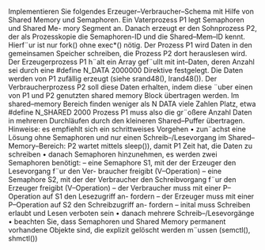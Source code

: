 Implementieren Sie folgendes Erzeuger–Verbraucher–Schema mit Hilfe von Shared
Memory und Semaphoren. Ein Vaterprozess P1 legt Semaphoren und Shared Me-
mory Segment an. Danach erzeugt er den Sohnprozess P2, der als Prozesskopie
die Semaphoren-ID und die Shared–Mem–ID kennt. Hierf¨ur ist nur fork() ohne
exec*() nötig. Der Prozess P1 wird Daten in den gemeinsamen Speicher schreiben,
die Prozess P2 dort herauslesen wird.
Der Erzeugerprozess P1 h¨alt ein Array gef¨ullt mit int–Daten, deren Anzahl sei durch
eine
#define N_DATA 2000000
Direktive festgelegt. Die Daten werden von P1 zufällig erzeugt (siehe srand48(),
lrand48()).
Der Verbraucherprozess P2 soll diese Daten erhalten, indem diese ¨uber einen von
P1 und P2 genutzten shared memory Block übertragen werden. Im shared–memory
Bereich finden weniger als N DATA viele Zahlen Platz, etwa
#define N_SHARED 2000
Prozess P1 muss also die gr¨oßere Anzahl Daten in mehreren Durchläufen durch den
kleineren Shared–Puffer übertragen.
Hinweise: es empfiehlt sich ein schrittweises Vorgehen
• zun¨achst eine Lösung ohne Semaphoren und nur einen Schreib–/Lesevorgang
im Shared–Memory–Bereich:
P2 wartet mittels sleep()), damit P1 Zeit hat, die Daten zu schreiben
• danach Semaphoren hinzunehmen, es werden zwei Semaphoren benötigt:
– eine Semaphore S1, mit der der Erzeuger den Lesevorgang f¨ur den Ver-
braucher freigibt (V–Operation)
– eine Semaphore S2, mit der der Verbraucher den Schreibvorgang f¨ur den
Erzeuger freigibt (V–Operation)
– der Verbraucher muss mit einer P–Operation auf S1 den Lesezugriff an-
fordern
– der Erzeuger muss mit einer P–Operation auf S2 den Schreibzugriff an-
fordern
– inital muss Schreiben erlaubt und Lesen verboten sein
• danach mehrere Schreib–/Lesevorgänge
• beachten Sie, dass Semaphoren und Shared Memory permanent vorhandene
Objekte sind, die explizit gelöscht werden m¨ussen (semctl(), shmctl())
